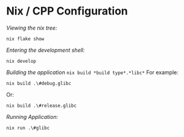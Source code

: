 # Nix / CPP Configuration

*Viewing the nix tree:*
```
nix flake show
```
*Entering the development shell:*
```
nix develop
```
*Building the application*
`nix build *build type*.*libc*`
For example: 
```
nix build .\#debug.glibc
```
Or: 
```
nix build .\#release.glibc
```
*Running Application:*
```
nix run .\#glibc
```
